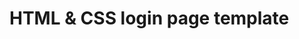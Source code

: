 # HTML & CSS login page template
<p align="center">
<!-- <img src="" alt="HTML & CSS login page template Thumbnail"> -->
</p>